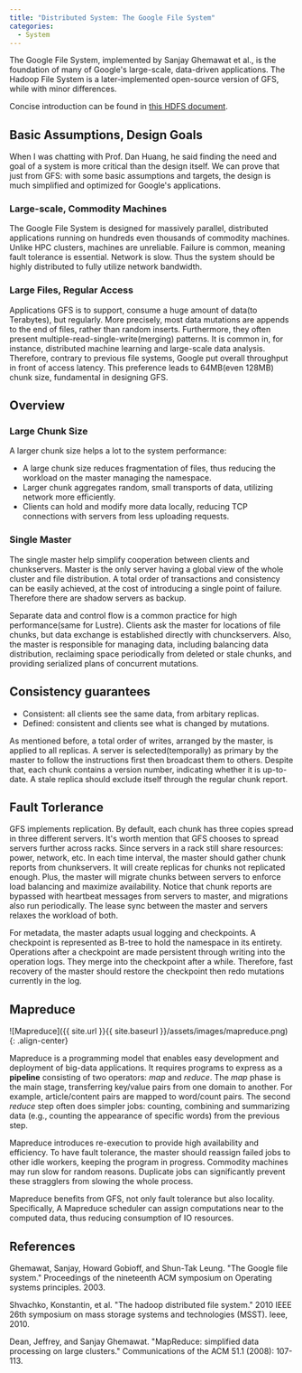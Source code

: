 ```yaml
---
title: "Distributed System: The Google File System"
categories:
  - System
---
```


The Google File System, implemented by Sanjay Ghemawat et al., is the foundation of many of Google's large-scale, data-driven applications. The Hadoop File System is a later-implemented open-source version of GFS, while with minor differences. 

Concise introduction can be found in [this HDFS document](https://hadoop.apache.org/docs/r1.2.1/hdfs_design.html).

## Basic Assumptions, Design Goals

When I was chatting with Prof. Dan Huang, he said finding the need and goal of a system is more critical than the design itself. We can prove that just from GFS: with some basic assumptions and targets, the design is much simplified and optimized for Google's applications.

### Large-scale, Commodity Machines

The Google File System is designed for massively parallel, distributed applications running on hundreds even thousands of commodity machines. Unlike HPC clusters, machines are unreliable. Failure is common, meaning fault tolerance is essential. Network is slow. Thus the system should be highly distributed to fully utilize network bandwidth.

### Large Files, Regular Access

Applications GFS is to support, consume a huge amount of data(to Terabytes), but regularly. More precisely, most data mutations are appends to the end of files, rather than random inserts. Furthermore, they often present multiple-read-single-write(merging) patterns. It is common in, for instance, distributed machine learning and large-scale data analysis. Therefore, contrary to previous file systems, Google put overall throughput in front of access latency. This preference leads to 64MB(even 128MB) chunk size, fundamental in designing GFS.

## Overview

### Large Chunk Size

A larger chunk size helps a lot to the system performance:

* A large chunk size reduces fragmentation of files, thus reducing the workload on the master managing the namespace.
* Larger chunk aggregates random, small transports of data, utilizing network more efficiently.
* Clients can hold and modify more data locally, reducing TCP connections with servers from less uploading requests. 

### Single Master

The single master help simplify cooperation between clients and chunkservers. Master is the only server having a global view of the whole cluster and file distribution. A total order of transactions and consistency can be easily achieved, at the cost of introducing a single point of failure. Therefore there are shadow servers as backup. 

Separate data and control flow is a common practice for high performance(same for Lustre). Clients ask the master for locations of file chunks, but data exchange is established directly with chunckservers. Also, the master is responsible for managing data, including balancing data distribution, reclaiming space periodically from deleted or stale chunks, and providing serialized plans of concurrent mutations.

## Consistency guarantees

* Consistent: all clients see the same data, from arbitary replicas.
* Defined: consistent and clients see what is changed by mutations.

As mentioned before, a total order of writes, arranged by the master, is applied to all replicas. A server is selected(temporally) as primary by the master to follow the instructions first then broadcast them to others. Despite that, each chunk contains a version number, indicating whether it is up-to-date. A stale replica should exclude itself through the regular chunk report. 

## Fault Torlerance

GFS implements replication. By default, each chunk has three copies spread in three different servers. It's worth mention that GFS chooses to spread servers further across racks. Since servers in a rack still share resources: power, network, etc. In each time interval, the master should gather chunk reports from chunkservers. It will create replicas for chunks not replicated enough. Plus, the master will migrate chunks between servers to enforce load balancing and maximize availability. Notice that chunk reports are bypassed with heartbeat messages from servers to master, and migrations also run periodically. The lease sync between the master and servers relaxes the workload of both.

For metadata, the master adapts usual logging and checkpoints. A checkpoint is represented as B-tree to hold the namespace in its entirety. Operations after a checkpoint are made persistent through writing into the operation logs. They merge into the checkpoint after a while. Therefore, fast recovery of the master should restore the checkpoint then redo mutations currently in the log.

## Mapreduce

![Mapreduce]({{ site.url }}{{ site.baseurl }}/assets/images/mapreduce.png){: .align-center}

Mapreduce is a programming model that enables easy development and deployment of big-data applications. It requires programs to express as a **pipeline** consisting of two operators: *map* and *reduce*. The *map* phase is the main stage, transferring key/value pairs from one domain to another. For example, article/content pairs are mapped to word/count pairs. The second *reduce* step often does simpler jobs: counting, combining and summarizing data (e.g., counting the appearance of specific words) from the previous step.

Mapreduce introduces re-execution to provide high availability and efficiency. To have fault tolerance, the master should reassign failed jobs to other idle workers, keeping the program in progress. Commodity machines may run slow for random reasons. Duplicate jobs can significantly prevent these stragglers from slowing the whole process.

Mapreduce benefits from GFS, not only fault tolerance but also locality. Specifically, A Mapreduce scheduler can assign computations near to the computed data, thus reducing consumption of IO resources. 

## References

Ghemawat, Sanjay, Howard Gobioff, and Shun-Tak Leung. "The Google file system." Proceedings of the nineteenth ACM symposium on Operating systems principles. 2003.

Shvachko, Konstantin, et al. "The hadoop distributed file system." 2010 IEEE 26th symposium on mass storage systems and technologies (MSST). Ieee, 2010.

Dean, Jeffrey, and Sanjay Ghemawat. "MapReduce: simplified data processing on large clusters." Communications of the ACM 51.1 (2008): 107-113.